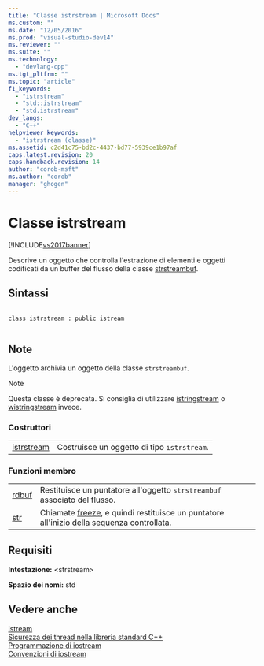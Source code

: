 ```yaml
---
title: "Classe istrstream | Microsoft Docs"
ms.custom: ""
ms.date: "12/05/2016"
ms.prod: "visual-studio-dev14"
ms.reviewer: ""
ms.suite: ""
ms.technology: 
  - "devlang-cpp"
ms.tgt_pltfrm: ""
ms.topic: "article"
f1_keywords: 
  - "istrstream"
  - "std::istrstream"
  - "std.istrstream"
dev_langs: 
  - "C++"
helpviewer_keywords: 
  - "istrstream (classe)"
ms.assetid: c2d41c75-bd2c-4437-bd77-5939ce1b97af
caps.latest.revision: 20
caps.handback.revision: 14
author: "corob-msft"
ms.author: "corob"
manager: "ghogen"
---
```

# Classe istrstream
[!INCLUDE[vs2017banner](../assembler/inline/includes/vs2017banner.md)]

Descrive un oggetto che controlla l'estrazione di elementi e oggetti codificati da un buffer del flusso della classe [strstreambuf](../standard-library/strstreambuf-class.md).  
  
## Sintassi  
  
```  
  
class istrstream : public istream  
  
```  
  
## Note  
 L'oggetto archivia un oggetto della classe `strstreambuf`.  
  
> [!NOTE]
>  Questa classe è deprecata. Si consiglia di utilizzare [istringstream](../Topic/istringstream.md) o [wistringstream](../Topic/wistringstream.md) invece.  
  
### Costruttori  
  
|||  
|-|-|  
|[istrstream](../Topic/istrstream::istrstream.md)|Costruisce un oggetto di tipo `istrstream`.|  
  
### Funzioni membro  
  
|||  
|-|-|  
|[rdbuf](../Topic/istrstream::rdbuf.md)|Restituisce un puntatore all'oggetto `strstreambuf` associato del flusso.|  
|[str](../Topic/istrstream::str.md)|Chiamate [freeze](../Topic/strstreambuf::freeze.md), e quindi restituisce un puntatore all'inizio della sequenza controllata.|  
  
## Requisiti  
 **Intestazione:** \<strstream\>  
  
 **Spazio dei nomi:** std  
  
## Vedere anche  
 [istream](../Topic/istream.md)   
 [Sicurezza dei thread nella libreria standard C\+\+](../standard-library/thread-safety-in-the-cpp-standard-library.md)   
 [Programmazione di iostream](../standard-library/iostream-programming.md)   
 [Convenzioni di iostream](../standard-library/iostreams-conventions.md)